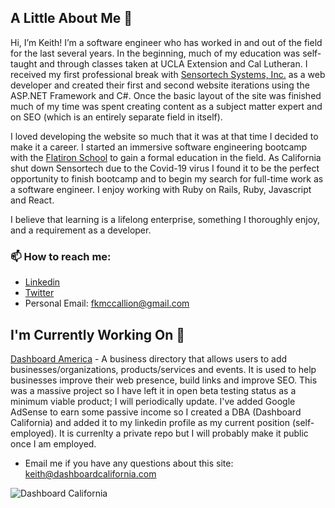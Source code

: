 ## A Little About Me 👋

Hi, I’m Keith! I’m a software engineer who has worked in and out of the field for the last several years. In the beginning, much of my education was self-taught and through classes taken at UCLA Extension and Cal Lutheran. I received my first professional break with [Sensortech Systems, Inc.](https://sensortech.com/) as a web developer and created their first and second website iterations using the ASP.NET Framework and C#. Once the basic layout of the site was finished much of my time was spent creating content as a subject matter expert and on SEO (which is an entirely separate field in itself).

I loved developing the website so much that it was at that time I decided to make it a career. I started an immersive software engineering bootcamp with the [Flatiron School](https://flatironschool.com/) to gain a formal education in the field. As California shut down Sensortech due to the Covid-19 virus I found it to be the perfect opportunity to finish bootcamp and to begin my search for full-time work as a software engineer. I enjoy working with Ruby on Rails, Ruby, Javascript and React.

I believe that learning is a lifelong enterprise, something I thoroughly enjoy, and a requirement as a developer.

### 📫 How to reach me:

* [Linkedin](https://www.linkedin.com/in/f-keith-mccallion/)
* [Twitter](https://twitter.com/DashboardCALI)
* Personal Email: fkmccallion@gmail.com

## I'm Currently Working On 🔭

[Dashboard America](https://www.dashboardamerica.com/) - A business directory that allows users to add businesses/organizations, products/services and events. It is used to help businesses improve their web presence, build links and improve SEO. This was a massive project so I have left it in open beta testing status as a minimum viable product; I will periodically update. I've added Google AdSense to earn some passive income so I created a DBA (Dashboard California) and added it to my linkedin profile as my current position (self-employed). It is currenlty a private repo but I will probably make it public once I am employed.

* Email me if you have any questions about this site: keith@dashboardcalifornia.com

![Dashboard California](https://www.dashboardamerica.com/dbca-logo-thumb.gif "Dashboard America")


<!--
**fkmccallion/fkmccallion** is a ✨ _special_ ✨ repository because its `README.md` (this file) appears on your GitHub profile.

Here are some ideas to get you started:

- 🔭 I’m currently working on ...
- 🌱 I’m currently learning ...
- 👯 I’m looking to collaborate on ...
- 🤔 I’m looking for help with ...
- 💬 Ask me about ...
- 📫 How to reach me: ...
- 😄 Pronouns: ...
- ⚡ Fun fact: ...
-->
